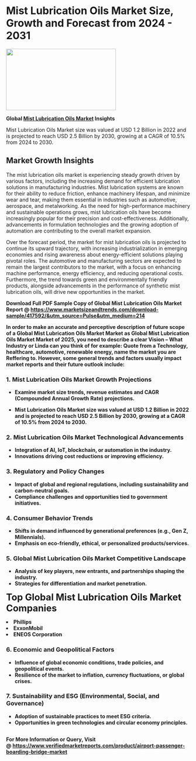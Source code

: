 <H1>Mist Lubrication Oils Market Size, Growth and Forecast from 2024 - 2031</H1><img class="aligncenter size-medium wp-image-584254" src="https://thirdeyenews.in/wp-content/uploads/2024/09/Global-Market-Research-300x168.jpeg" alt="" width="300" height="168" /><p><strong>Global&nbsp;<a href="https://www.marketsizeandtrends.com/download-sample/417592/&amp;utm_source=Pulse&amp;utm_medium=214">Mist Lubrication Oils Market</a> Insights</strong></p><p>Mist Lubrication Oils Market size was valued at USD 1.2 Billion in 2022 and is projected to reach USD 2.5 Billion by 2030, growing at a CAGR of 10.5% from 2024 to 2030.</p><p><h2>Market Growth Insights</h2> <p>The mist lubrication oils market is experiencing steady growth driven by various factors, including the increasing demand for efficient lubrication solutions in manufacturing industries. Mist lubrication systems are known for their ability to reduce friction, enhance machinery lifespan, and minimize wear and tear, making them essential in industries such as automotive, aerospace, and metalworking. As the need for high-performance machinery and sustainable operations grows, mist lubrication oils have become increasingly popular for their precision and cost-effectiveness. Additionally, advancements in formulation technologies and the growing adoption of automation are contributing to the overall market expansion.</p> <p><strong></strong></p> <p>Over the forecast period, the market for mist lubrication oils is projected to continue its upward trajectory, with increasing industrialization in emerging economies and rising awareness about energy-efficient solutions playing pivotal roles. The automotive and manufacturing sectors are expected to remain the largest contributors to the market, with a focus on enhancing machine performance, energy efficiency, and reducing operational costs. Furthermore, the trend towards green and environmentally friendly products, alongside advancements in the performance of synthetic mist lubrication oils, will drive new opportunities in the market.</p> <p><strong></p><p><span class=""><strong>Download Full PDF Sample Copy of Global Mist Lubrication Oils Market Report</strong> @ <a href="https://www.marketsizeandtrends.com/download-sample/417592/&amp;utm_source=Pulse&amp;utm_medium=214" target="_blank">https://www.marketsizeandtrends.com/download-sample/417592/&amp;utm_source=Pulse&amp;utm_medium=214</a></span></p><p>In order to make an accurate and perceptive description of future scope of a Global&nbsp;Mist Lubrication Oils Market Market as Global&nbsp;Mist Lubrication Oils Market Market of 2025, you need to describe a clear Vision &ndash; What Industry or Linda can you think of for example: Quote from a Technology, healthcare, automotive, renewable energy, name the market you are Reffering to. However, some general trends and factors usually impact market reports and their future outlook include:</p><h3>1.&nbsp;<strong>Mist Lubrication Oils Market Growth Projections</strong></h3><ul><li>Examine market size trends, revenue estimates and CAGR (Compounded Annual Growth Rate) projections.</li><li><p>Mist Lubrication Oils Market size was valued at USD 1.2 Billion in 2022 and is projected to reach USD 2.5 Billion by 2030, growing at a CAGR of 10.5% from 2024 to 2030.</p></li></ul><h3>2.&nbsp;<strong>Mist Lubrication Oils Market Technological Advancements</strong></h3><ul><li>Integration of AI, IoT, blockchain, or automation in the industry.</li><li>Innovations driving cost reductions or improving efficiency.</li></ul><h3>3.&nbsp;<strong>Regulatory and Policy Changes</strong></h3><ul><li>Impact of global and regional regulations, including sustainability and carbon-neutral goals.</li><li>Compliance challenges and opportunities tied to government initiatives.</li></ul><h3>4.&nbsp;<strong>Consumer Behavior Trends</strong></h3><ul><li>Shifts in demand influenced by generational preferences (e.g., Gen Z, Millennials).</li><li>Emphasis on eco-friendly, ethical, or personalized products/services.</li></ul><h3>5.&nbsp;<strong>Global Mist Lubrication Oils Market Competitive Landscape</strong></h3><ul><li>Analysis of key players, new entrants, and partnerships shaping the industry.</li><li>Strategies for differentiation and market penetration.</li></ul><p data-pm-slice="1 1 []"><span style="color: inherit; font-family: inherit; font-size: 25px;">Top Global Mist Lubrication Oils Market Companies</span></p><div class="" data-test-id=""><p><li>Phillips</li><li> ExxonMobil</li><li> ENEOS Corporation</li></p></div><h3>6.&nbsp;<strong>Economic and Geopolitical Factors</strong></h3><ul><li>Influence of global economic conditions, trade policies, and geopolitical events.</li><li>Resilience of the market to inflation, currency fluctuations, or global crises.</li></ul><h3>7.&nbsp;<strong>Sustainability and ESG (Environmental, Social, and Governance)</strong></h3><ul><li>Adoption of sustainable practices to meet ESG criteria.</li><li>Opportunities in green technologies and circular economy principles.</li></ul><h2><strong style="font-size: 14px;">For More Information or Query, Visit @&nbsp;</strong><a style="background-color: #ffffff; font-size: 14px;" href="https://www.marketsizeandtrends.com/report/mist-lubrication-oils-market/" target="_blank">https://www.verifiedmarketreports.com/product/airport-passenger-boarding-bridge-market</a></h2>
